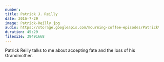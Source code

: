 ```yaml
---
number:  
title: Patrick J. Reilly
date: 2016-7-29
image: Patrick-Reilly.jpg
audio: https://storage.googleapis.com/mourning-coffee-episodes/Patrick%20J%20Reilly%20Release.mp3
duration: 45:29
filesize: 39491668
---
```


Patrick Reilly talks to me about accepting fate and the loss of his Grandmother.
